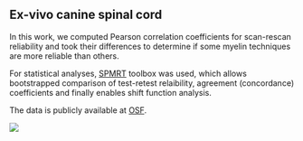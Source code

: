 ## Ex-vivo canine spinal cord

In this work, we computed Pearson correlation coefficients for scan-rescan reliability and took their differences to determine if some myelin techniques  are more reliable than others.

For statistical analyses, [SPMRT](https://github.com/CPernet/spmrt) toolbox was used, which allows bootstrapped comparison of test-retest relaibility, agreement (concordance) coefficients and finally enables shift function analysis. 

The data is publicly available at [OSF](https://osf.io/gbn6r/).

![](https://img.shields.io/badge/DOI-10.17605%2FOSF.IO%2FGBN6R-green)
